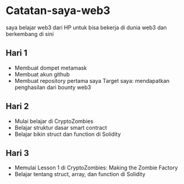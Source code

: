 # Catatan-saya-web3
saya belajar web3 dari HP untuk bisa bekerja di dunia web3 dan berkembang di sini
## Hari 1 
- Membuat dompet metamask
- Membuat akun github
- Membuat repository pertama saya
  Target saya: mendapatkan penghasilan dari bounty web3
## Hari 2
- Mulai belajar di CryptoZombies
- Belajar struktur dasar smart contract
- Belajar bikin struct dan function di Solidity
## Hari 3
- Memulai Lesson 1 di CryptoZombies: Making the Zombie Factory
- Belajar tentang struct, array, dan function di Solidity
